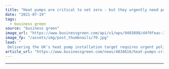```yaml
---
title: "Heat pumps are critical to net zero - but they urgently need policy support"
date: "2021-07-19"
tags: 
  - business green
source: "business green"
image_url: "https://www.businessgreen.com/api/v1/wps/9493898/d4f0feac-30ec-4e4f-b25b-0d52758a8de8/1/Laura-BandW-SHARC-Photos-1205-185x114.jpg"
image_fp: "/assets/img/post_thumbnails/70.jpg"
lead: "
 Delivering the UK's heat pump installation target requires urgent policy action and a clear strategy, explains Laura Bishop of the Ground-Source Heat Pump Association ..."
article_url: "https://www.businessgreen.com/news/4034616/heat-pumps-critical-net-zero-urgently-policy-support"
---
```


---
